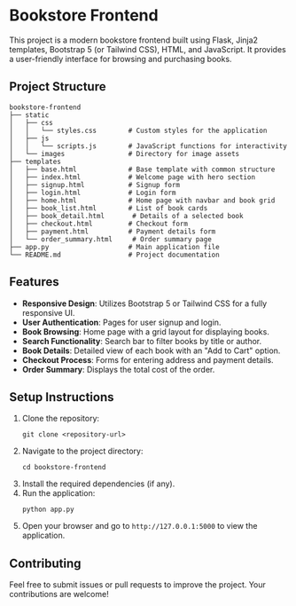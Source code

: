 # Bookstore Frontend

This project is a modern bookstore frontend built using Flask, Jinja2 templates, Bootstrap 5 (or Tailwind CSS), HTML, and JavaScript. It provides a user-friendly interface for browsing and purchasing books.

## Project Structure

```
bookstore-frontend
├── static
│   ├── css
│   │   └── styles.css        # Custom styles for the application
│   ├── js
│   │   └── scripts.js        # JavaScript functions for interactivity
│   └── images                # Directory for image assets
├── templates
│   ├── base.html             # Base template with common structure
│   ├── index.html            # Welcome page with hero section
│   ├── signup.html           # Signup form
│   ├── login.html            # Login form
│   ├── home.html             # Home page with navbar and book grid
│   ├── book_list.html        # List of book cards
│   ├── book_detail.html       # Details of a selected book
│   ├── checkout.html         # Checkout form
│   ├── payment.html          # Payment details form
│   └── order_summary.html     # Order summary page
├── app.py                    # Main application file
└── README.md                 # Project documentation
```

## Features

- **Responsive Design**: Utilizes Bootstrap 5 or Tailwind CSS for a fully responsive UI.
- **User Authentication**: Pages for user signup and login.
- **Book Browsing**: Home page with a grid layout for displaying books.
- **Search Functionality**: Search bar to filter books by title or author.
- **Book Details**: Detailed view of each book with an "Add to Cart" option.
- **Checkout Process**: Forms for entering address and payment details.
- **Order Summary**: Displays the total cost of the order.

## Setup Instructions

1. Clone the repository:
   ```
   git clone <repository-url>
   ```
2. Navigate to the project directory:
   ```
   cd bookstore-frontend
   ```
3. Install the required dependencies (if any).
4. Run the application:
   ```
   python app.py
   ```
5. Open your browser and go to `http://127.0.0.1:5000` to view the application.

## Contributing

Feel free to submit issues or pull requests to improve the project. Your contributions are welcome!